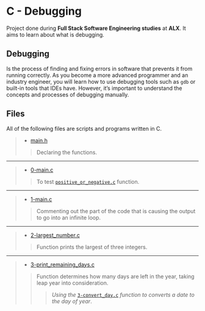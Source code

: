 # C - Debugging

Project done during **Full Stack Software Engineering studies** at **ALX**. It aims to learn about what is debugging.

## Debugging

Is the process of finding and fixing errors in software that prevents it from running correctly. As you become a more advanced programmer and an industry engineer, you will learn how to use debugging tools such as `gdb` or built-in tools that IDEs have. However, it’s important to understand the concepts and processes of debugging manually.

## Files

All of the following files are scripts and programs written in C.

> * [main.h](https://github.com/Moh-A-Mahdi/alx-low_level_programming/blob/master/0x03-debugging/main.h)
>
>> Declaring the functions.
------------------
>
> * [0-main.c](https://github.com/Moh-A-Mahdi/alx-low_level_programming/blob/master/0x03-debugging/0-main.c)
>
>> To test [`positive_or_negative.c`](https://github.com/Moh-A-Mahdi/alx-low_level_programming/blob/master/0x03-debugging/positive_or_negative.c) function.
------------------
>
> * [1-main.c](https://github.com/Moh-A-Mahdi/alx-low_level_programming/blob/master/0x03-debugging/1-main.c)
>
>> Commenting out the part of the code that is causing the output to go into an infinite loop.
------------------
>
> * [2-largest_number.c](https://github.com/Moh-A-Mahdi/alx-low_level_programming/blob/master/0x03-debugging/2-largest_number.c)
>
>> Function prints the largest of three integers.
------------------
>
> * [3-print_remaining_days.c](https://github.com/Moh-A-Mahdi/alx-low_level_programming/blob/master/0x03-debugging/3-print_remaining_days.c)
>
>> Function determines how many days are left in the year, taking leap year into consideration.
>>> _Using the_ [`3-convert_day.c`](https://github.com/Moh-A-Mahdi/alx-low_level_programming/blob/master/0x03-debugging/3-convert_day.c) _function to converts a date to the day of year_.
